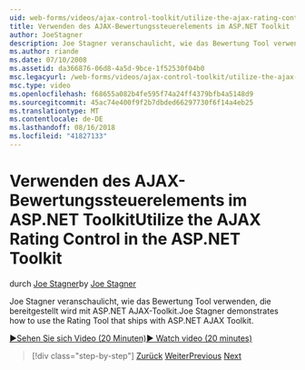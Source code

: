 ```yaml
---
uid: web-forms/videos/ajax-control-toolkit/utilize-the-ajax-rating-control-in-the-aspnet-toolkit
title: Verwenden des AJAX-Bewertungssteuerelements im ASP.NET Toolkit | Microsoft-Dokumentation
author: JoeStagner
description: Joe Stagner veranschaulicht, wie das Bewertung Tool verwenden, die bereitgestellt wird mit ASP.NET AJAX-Toolkit.
ms.author: riande
ms.date: 07/10/2008
ms.assetid: da366876-06d8-4a5d-9bce-1f52530f04b0
msc.legacyurl: /web-forms/videos/ajax-control-toolkit/utilize-the-ajax-rating-control-in-the-aspnet-toolkit
msc.type: video
ms.openlocfilehash: f68655a082b4fe595f74a24ff4379bfb4a5148d9
ms.sourcegitcommit: 45ac74e400f9f2b7dbded66297730f6f14a4eb25
ms.translationtype: MT
ms.contentlocale: de-DE
ms.lasthandoff: 08/16/2018
ms.locfileid: "41827133"
---
```

<a name="utilize-the-ajax-rating-control-in-the-aspnet-toolkit"></a><span data-ttu-id="7aea0-103">Verwenden des AJAX-Bewertungssteuerelements im ASP.NET Toolkit</span><span class="sxs-lookup"><span data-stu-id="7aea0-103">Utilize the AJAX Rating Control in the ASP.NET Toolkit</span></span>
====================
<span data-ttu-id="7aea0-104">durch [Joe Stagner](https://github.com/JoeStagner)</span><span class="sxs-lookup"><span data-stu-id="7aea0-104">by [Joe Stagner](https://github.com/JoeStagner)</span></span>

<span data-ttu-id="7aea0-105">Joe Stagner veranschaulicht, wie das Bewertung Tool verwenden, die bereitgestellt wird mit ASP.NET AJAX-Toolkit.</span><span class="sxs-lookup"><span data-stu-id="7aea0-105">Joe Stagner demonstrates how to use the Rating Tool that ships with ASP.NET AJAX Toolkit.</span></span>

[<span data-ttu-id="7aea0-106">&#9654;Sehen Sie sich Video (20 Minuten)</span><span class="sxs-lookup"><span data-stu-id="7aea0-106">&#9654; Watch video (20 minutes)</span></span>](https://channel9.msdn.com/Blogs/ASP-NET-Site-Videos/utilize-the-ajax-rating-control-in-the-aspnet-toolkit)

> [!div class="step-by-step"]
> <span data-ttu-id="7aea0-107">[Zurück](how-do-i-the-ajax-toolkit-reorder-control.md)
> [Weiter](control-extenders.md)</span><span class="sxs-lookup"><span data-stu-id="7aea0-107">[Previous](how-do-i-the-ajax-toolkit-reorder-control.md)
[Next](control-extenders.md)</span></span>
